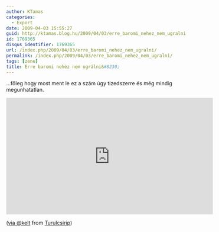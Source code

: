 ```yaml
---
author: KTamas
categories:
  - Export
date: 2009-04-03 15:55:27
guid: http://ktamas.blog.hu/2009/04/03/erre_baromi_nehez_nem_ugralni
id: 1769365
disqus_identifier: 1769365
url: /index.php/2009/04/03/erre_baromi_nehez_nem_ugralni/
permalink: /index.php/2009/04/03/erre_baromi_nehez_nem_ugralni/
tags: [zene]
title: Erre baromi nehéz nem ugrálni&#8230;
---
```


&#8230;főleg hogy most ment le ez a szám úgy tizedszerre és még mindig megunhatatlan.

<iframe width="560" height="315" src="https://www.youtube.com/embed/_40q39K6IbI" frameborder="0" allow="accelerometer; autoplay; encrypted-media; gyroscope; picture-in-picture" allowfullscreen></iframe>

(<a href="http://turulcsirip.hu/perma/1444524855">via @kelt</a> from <a href="http://www.turulcsirip.hu/">Turulcsirip</a>)
